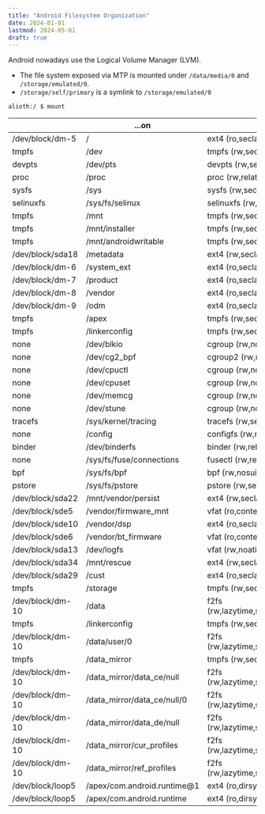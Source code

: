 ```yaml
---
title: "Android Filesystem Organization"
date: 2024-01-01
lastmod: 2024-05-01
draft: true
---
```


Android nowadays use the Logical Volume Manager (LVM).

- The file system exposed via MTP is mounted under `/data/media/0` and `/storage/emulated/0`.
- `/storage/self/primary` is a symlink to `/storage/emulated/0`

```
alioth:/ $ mount 
```

|                   | ...on                                            | ...type                                                                                                                                                                                                                                                                                                            |
|-------------------|--------------------------------------------------|--------------------------------------------------------------------------------------------------------------------------------------------------------------------------------------------------------------------------------------------------------------------------------------------------------------------|
| /dev/block/dm-5   | /                                                | ext4 (ro,seclabel,relatime,discard)                                                                                                                                                                                                                                                                                |
| tmpfs             | /dev                                             | tmpfs (rw,seclabel,nosuid,relatime,size=5920880k,nr_inodes=1480220,mode=755)                                                                                                                                                                                                                                       |
| devpts            | /dev/pts                                         | devpts (rw,seclabel,relatime,mode=600,ptmxmode=000)                                                                                                                                                                                                                                                                |
| proc              | /proc                                            | proc (rw,relatime,gid=3009,hidepid=2)                                                                                                                                                                                                                                                                              |
| sysfs             | /sys                                             | sysfs (rw,seclabel,relatime)                                                                                                                                                                                                                                                                                       |
| selinuxfs         | /sys/fs/selinux                                  | selinuxfs (rw,relatime)                                                                                                                                                                                                                                                                                            |
| tmpfs             | /mnt                                             | tmpfs (rw,seclabel,nosuid,nodev,noexec,relatime,size=5920880k,nr_inodes=1480220,mode=755,gid=1000)                                                                                                                                                                                                                 |
| tmpfs             | /mnt/installer                                   | tmpfs (rw,seclabel,nosuid,nodev,noexec,relatime,size=5920880k,nr_inodes=1480220,mode=755,gid=1000)                                                                                                                                                                                                                 |
| tmpfs             | /mnt/androidwritable                             | tmpfs (rw,seclabel,nosuid,nodev,noexec,relatime,size=5920880k,nr_inodes=1480220,mode=755,gid=1000)                                                                                                                                                                                                                 |
| /dev/block/sda18  | /metadata                                        | ext4 (rw,seclabel,nosuid,nodev,noatime,discard)                                                                                                                                                                                                                                                                    |
| /dev/block/dm-6   | /system_ext                                      | ext4 (ro,seclabel,relatime,discard)                                                                                                                                                                                                                                                                                |
| /dev/block/dm-7   | /product                                         | ext4 (ro,seclabel,relatime,discard)                                                                                                                                                                                                                                                                                |
| /dev/block/dm-8   | /vendor                                          | ext4 (ro,seclabel,relatime,discard)                                                                                                                                                                                                                                                                                |
| /dev/block/dm-9   | /odm                                             | ext4 (ro,seclabel,relatime,discard)                                                                                                                                                                                                                                                                                |
| tmpfs             | /apex                                            | tmpfs (rw,seclabel,nosuid,nodev,noexec,relatime,size=5920880k,nr_inodes=1480220,mode=755)                                                                                                                                                                                                                          |
| tmpfs             | /linkerconfig                                    | tmpfs (rw,seclabel,nosuid,nodev,noexec,relatime,size=5920880k,nr_inodes=1480220,mode=755)                                                                                                                                                                                                                          |
| none              | /dev/blkio                                       | cgroup (rw,nosuid,nodev,noexec,relatime,blkio)                                                                                                                                                                                                                                                                     |
| none              | /dev/cg2_bpf                                     | cgroup2 (rw,nosuid,nodev,noexec,relatime)                                                                                                                                                                                                                                                                          |
| none              | /dev/cpuctl                                      | cgroup (rw,nosuid,nodev,noexec,relatime,cpu)                                                                                                                                                                                                                                                                       |
| none              | /dev/cpuset                                      | cgroup (rw,nosuid,nodev,noexec,relatime,cpuset,noprefix,release_agent=/sbin/cpuset_release_agent)                                                                                                                                                                                                                  |
| none              | /dev/memcg                                       | cgroup (rw,nosuid,nodev,noexec,relatime,memory)                                                                                                                                                                                                                                                                    |
| none              | /dev/stune                                       | cgroup (rw,nosuid,nodev,noexec,relatime,schedtune)                                                                                                                                                                                                                                                                 |
| tracefs           | /sys/kernel/tracing                              | tracefs (rw,seclabel,relatime)                                                                                                                                                                                                                                                                                     |
| none              | /config                                          | configfs (rw,nosuid,nodev,noexec,relatime)                                                                                                                                                                                                                                                                         |
| binder            | /dev/binderfs                                    | binder (rw,relatime,max=1048576,stats=global)                                                                                                                                                                                                                                                                      |
| none              | /sys/fs/fuse/connections                         | fusectl (rw,relatime)                                                                                                                                                                                                                                                                                              |
| bpf               | /sys/fs/bpf                                      | bpf (rw,nosuid,nodev,noexec,relatime)                                                                                                                                                                                                                                                                              |
| pstore            | /sys/fs/pstore                                   | pstore (rw,seclabel,nosuid,nodev,noexec,relatime)                                                                                                                                                                                                                                                                  |
| /dev/block/sda22  | /mnt/vendor/persist                              | ext4 (rw,seclabel,nosuid,nodev,noatime)                                                                                                                                                                                                                                                                            |
| /dev/block/sde5   | /vendor/firmware_mnt                             | vfat (ro,context=u:object_r:firmware_file:s0,relatime,uid=1000,gid=1000,fmask=0337,dmask=0227,codepage=437,iocharset=iso8859-1,shortname=lower,errors=remount-ro)                                                                                                                                                  |
| /dev/block/sde10  | /vendor/dsp                                      | ext4 (ro,seclabel,nosuid,nodev,relatime)                                                                                                                                                                                                                                                                           |
| /dev/block/sde6   | /vendor/bt_firmware                              | vfat (ro,context=u:object_r:bt_firmware_file:s0,relatime,uid=1002,gid=3002,fmask=0337,dmask=0227,codepage=437,iocharset=iso8859-1,shortname=lower,errors=remount-ro)                                                                                                                                               |
| /dev/block/sda13  | /dev/logfs                                       | vfat (rw,noatime,uid=1000,gid=1000,fmask=0006,dmask=0006,allow_utime=0020,codepage=437,iocharset=iso8859-1,shortname=mixed,errors=remount-ro)                                                                                                                                                                      |
| /dev/block/sda34  | /mnt/rescue                                      | ext4 (rw,seclabel,noatime)                                                                                                                                                                                                                                                                                         |
| /dev/block/sda29  | /cust                                            | ext4 (ro,seclabel,nosuid,nodev,noatime)                                                                                                                                                                                                                                                                            |
| tmpfs             | /storage                                         | tmpfs (rw,seclabel,nosuid,nodev,noexec,relatime,size=5920880k,nr_inodes=1480220,mode=755,gid=1000)                                                                                                                                                                                                                 |
| /dev/block/dm-10  | /data                                            | f2fs (rw,lazytime,seclabel,nosuid,nodev,noatime,background_gc=on,gc_merge,discard,no_heap,user_xattr,inline_xattr,acl,inline_data,inline_dentry,flush_merge,extent_cache,mode=adaptive,active_logs=6,reserve_root=32768,resuid=0,resgid=1065,inlinecrypt,alloc_mode=default,checkpoint_merge,fsync_mode=nobarrier) |
| tmpfs             | /linkerconfig                                    | tmpfs (rw,seclabel,nosuid,nodev,noexec,relatime,size=5920880k,nr_inodes=1480220,mode=755)                                                                                                                                                                                                                          |
| /dev/block/dm-10  | /data/user/0                                     | f2fs (rw,lazytime,seclabel,nosuid,nodev,noatime,background_gc=on,gc_merge,discard,no_heap,user_xattr,inline_xattr,acl,inline_data,inline_dentry,flush_merge,extent_cache,mode=adaptive,active_logs=6,reserve_root=32768,resuid=0,resgid=1065,inlinecrypt,alloc_mode=default,checkpoint_merge,fsync_mode=nobarrier) |
| tmpfs             | /data_mirror                                     | tmpfs (rw,seclabel,nosuid,nodev,noexec,relatime,size=5920880k,nr_inodes=1480220,mode=700,gid=1000)                                                                                                                                                                                                                 |
| /dev/block/dm-10  | /data_mirror/data_ce/null                        | f2fs (rw,lazytime,seclabel,nosuid,nodev,noatime,background_gc=on,gc_merge,discard,no_heap,user_xattr,inline_xattr,acl,inline_data,inline_dentry,flush_merge,extent_cache,mode=adaptive,active_logs=6,reserve_root=32768,resuid=0,resgid=1065,inlinecrypt,alloc_mode=default,checkpoint_merge,fsync_mode=nobarrier) |
| /dev/block/dm-10  | /data_mirror/data_ce/null/0                      | f2fs (rw,lazytime,seclabel,nosuid,nodev,noatime,background_gc=on,gc_merge,discard,no_heap,user_xattr,inline_xattr,acl,inline_data,inline_dentry,flush_merge,extent_cache,mode=adaptive,active_logs=6,reserve_root=32768,resuid=0,resgid=1065,inlinecrypt,alloc_mode=default,checkpoint_merge,fsync_mode=nobarrier) |
| /dev/block/dm-10  | /data_mirror/data_de/null                        | f2fs (rw,lazytime,seclabel,nosuid,nodev,noatime,background_gc=on,gc_merge,discard,no_heap,user_xattr,inline_xattr,acl,inline_data,inline_dentry,flush_merge,extent_cache,mode=adaptive,active_logs=6,reserve_root=32768,resuid=0,resgid=1065,inlinecrypt,alloc_mode=default,checkpoint_merge,fsync_mode=nobarrier) |
| /dev/block/dm-10  | /data_mirror/cur_profiles                        | f2fs (rw,lazytime,seclabel,nosuid,nodev,noatime,background_gc=on,gc_merge,discard,no_heap,user_xattr,inline_xattr,acl,inline_data,inline_dentry,flush_merge,extent_cache,mode=adaptive,active_logs=6,reserve_root=32768,resuid=0,resgid=1065,inlinecrypt,alloc_mode=default,checkpoint_merge,fsync_mode=nobarrier) |
| /dev/block/dm-10  | /data_mirror/ref_profiles                        | f2fs (rw,lazytime,seclabel,nosuid,nodev,noatime,background_gc=on,gc_merge,discard,no_heap,user_xattr,inline_xattr,acl,inline_data,inline_dentry,flush_merge,extent_cache,mode=adaptive,active_logs=6,reserve_root=32768,resuid=0,resgid=1065,inlinecrypt,alloc_mode=default,checkpoint_merge,fsync_mode=nobarrier) |
| /dev/block/loop5  | /apex/com.android.runtime@1                      | ext4 (ro,dirsync,seclabel,nodev,noatime)                                                                                                                                                                                                                                                                           |
| /dev/block/loop5  | /apex/com.android.runtime                        | ext4 (ro,dirsync,seclabel,nodev,noatime)                                                                                                                                                                                                                                                                           |
